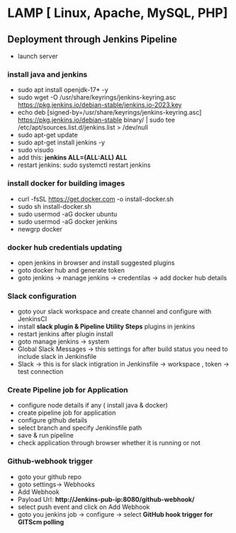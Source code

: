 # LAMP [ Linux, Apache, MySQL, PHP]

## Deployment through Jenkins Pipeline
- launch server
### install java and jenkins
- sudo apt install openjdk-17* -y
- sudo wget -O /usr/share/keyrings/jenkins-keyring.asc \
  https://pkg.jenkins.io/debian-stable/jenkins.io-2023.key
- echo deb [signed-by=/usr/share/keyrings/jenkins-keyring.asc] \
  https://pkg.jenkins.io/debian-stable binary/ | sudo tee \
  /etc/apt/sources.list.d/jenkins.list > /dev/null
- sudo apt-get update
- sudo apt-get install jenkins -y
- sudo visudo
- add this: **jenkins ALL=(ALL:ALL) ALL**
- restart jenkins: sudo systemctl restart jenkins
### install docker for building images
- curl -fsSL https://get.docker.com -o install-docker.sh
- sudo sh install-docker.sh
- sudo usermod -aG docker ubuntu
- sudo usermod -aG docker jenkins
- newgrp docker
### docker hub credentials updating
- open jenkins in browser and install suggested plugins
- goto docker hub and generate token
- goto jenkins -> manage jenkins -> credentilas -> add docker hub details
### Slack configuration
- goto your slack workspace and create channel and configure with JenkinsCI
- install **slack plugin & Pipeline Utility Steps** plugins in jenkins
- restart jenkins after plugin install
- goto manage jenkins -> system 
- Global Slack Messages -> this settings for after build status you need to include slack in Jenkinsfile
- Slack -> this is for slack intigration in Jenkinsfile -> workspace , token -> test connection
### Create Pipeline job for Application
- configure node details if any ( install java & docker)
- create pipeline job for application
- configure github details
- select branch and specify Jenkinsfile path
- save & run pipeline
- check application through browser whether it is running or not
### Github-webhook trigger
- goto your github repo
- goto settings-> Webhooks
- Add Webhook
- Payload Url: **http://Jenkins-pub-ip:8080/github-webhook/**
- select push event and click on Add Webhook
- goto you jenkins job -> configure -> select **GitHub hook trigger for GITScm polling**
